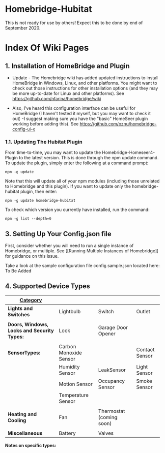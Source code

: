 # Homebridge-Hubitat


This is not ready for use by others! Expect this to be done by end of September 2020.


# Index Of Wiki Pages

## 1. Installation of HomeBridge and Plugin

* Update - The Homebridge wiki has added updated instructions to install HomeBridge in Windows, Linux, and other platforms. You might want to check out those instructions for other installation options (and they may be more up-to-date for Linux and other platforms). See https://github.com/nfarina/homebridge/wiki

* Also, I've heard this configuration interface can be useful for HomeBridge (I haven't tested it myself, but you may want to check it out) -I suggest making sure you have the "basic" HomeSeer plugin working before adding this). See https://github.com/oznu/homebridge-config-ui-x


### 1.1. Updating The Hubitat Plugin
From time-to-time, you may want to update the Homebridge-Homeseer4-Plugin to the latest version. This is done through the npm update command. To update the plugin, simply enter the following at a command prompt:
`````
npm -g update
`````
Note that this will update all of your npm modules (including those unrelated to Homebridge and this plugin). If you want to update only the homebridge-hubitat plugin, then enter:
`````
npm -g update homebridge-hubitat
`````

To check which version you currently have installed, run the command:
`````
npm -g list --depth=0
`````



## 3. Setting Up Your Config.json file

First, consider whether you will need to run a single instance of Homebridge, or multiple. See [[Running Multiple Instances of Homebridge]] for guidance on this issue.

Take a look at the sample configuration file config.sample.json located here: To Be Added
## 4. Supported Device Types

| <u>Category                                  	|                      	|                     	|                  	|
|-------------------------------------------	|----------------------	|---------------------	|------------------	|
| <b>Lights and Switches                       	| Lightbulb            	| Switch              	| Outlet           	|
| | | |
| <b>Doors, Windows, Locks and Security Types: 	| Lock                 	| Garage Door Opener                 	| 	|
| | | |
| <b>SensorTypes:                              	| Carbon Monoxide Sensor 	|  	| Contact Sensor    	|
|                                           	| Humidity Sensor       	| LeakSensor          	| Light Sensor      	|
|                                           	| Motion Sensor         	| Occupancy Sensor     	| Smoke Sensor      	|
|                                           	| Temperature Sensor     |                     	|                  	|
| | | |
| <b>Heating and Cooling                       	| Fan            	|   Thermostat (coming soon)  	|                  	|
| | | |
| <b>Miscellaneous                             	|  Battery             	|    Valves                 	|                  	|

<b>Notes on specific types:



